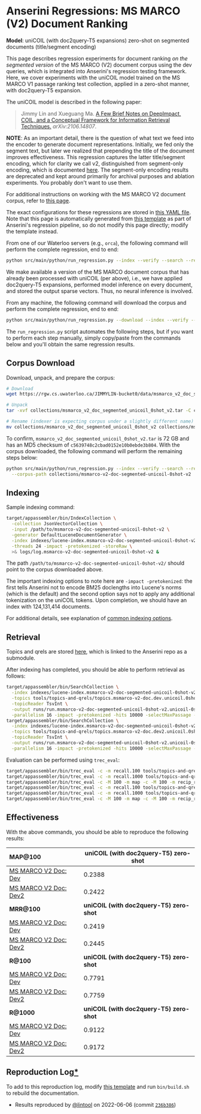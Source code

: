 # Anserini Regressions: MS MARCO (V2) Document Ranking

**Model**: uniCOIL (with doc2query-T5 expansions) zero-shot on segmented documents (title/segment encoding)

This page describes regression experiments for document ranking _on the segmented version_ of the MS MARCO (V2) document corpus using the dev queries, which is integrated into Anserini's regression testing framework.
Here, we cover experiments with the uniCOIL model trained on the MS MARCO V1 passage ranking test collection, applied in a zero-shot manner, with doc2query-T5 expansion.

The uniCOIL model is described in the following paper:

> Jimmy Lin and Xueguang Ma. [A Few Brief Notes on DeepImpact, COIL, and a Conceptual Framework for Information Retrieval Techniques.](https://arxiv.org/abs/2106.14807) _arXiv:2106.14807_.

**NOTE**: As an important detail, there is the question of what text we feed into the encoder to generate document representations.
Initially, we fed only the segment text, but later we realized that prepending the title of the document improves effectiveness.
This regression captures the latter title/segment encoding, which for clarity we call v2, distinguished from segment-only encoding, which is documented [here](regressions-msmarco-v2-doc-segmented-unicoil-0shot.md).
The segment-only encoding results are deprecated and kept around primarily for archival purposes and ablation experiments.
You probably don't want to use them.

For additional instructions on working with the MS MARCO V2 document corpus, refer to [this page](../../docs/experiments-msmarco-v2.md).

The exact configurations for these regressions are stored in [this YAML file](../../src/main/resources/regression/msmarco-v2-doc-segmented-unicoil-0shot-v2.yaml).
Note that this page is automatically generated from [this template](../../src/main/resources/docgen/templates/msmarco-v2-doc-segmented-unicoil-0shot-v2.template) as part of Anserini's regression pipeline, so do not modify this page directly; modify the template instead.

From one of our Waterloo servers (e.g., `orca`), the following command will perform the complete regression, end to end:

```bash
python src/main/python/run_regression.py --index --verify --search --regression msmarco-v2-doc-segmented-unicoil-0shot-v2
```

We make available a version of the MS MARCO document corpus that has already been processed with uniCOIL (per above), i.e., we have applied doc2query-T5 expansions, performed model inference on every document, and stored the output sparse vectors.
Thus, no neural inference is involved.

From any machine, the following command will download the corpus and perform the complete regression, end to end:

```bash
python src/main/python/run_regression.py --download --index --verify --search --regression msmarco-v2-doc-segmented-unicoil-0shot-v2
```

The `run_regression.py` script automates the following steps, but if you want to perform each step manually, simply copy/paste from the commands below and you'll obtain the same regression results.

## Corpus Download

Download, unpack, and prepare the corpus:

```bash
# Download
wget https://rgw.cs.uwaterloo.ca/JIMMYLIN-bucket0/data/msmarco_v2_doc_segmented_unicoil_0shot_v2.tar -P collections/

# Unpack
tar -xvf collections/msmarco_v2_doc_segmented_unicoil_0shot_v2.tar -C collections/

# Rename (indexer is expecting corpus under a slightly different name)
mv collections/msmarco_v2_doc_segmented_unicoil_0shot_v2 collections/msmarco-v2-doc-segmented-unicoil-0shot-v2
```

To confirm, `msmarco_v2_doc_segmented_unicoil_0shot_v2.tar` is 72 GB and has an MD5 checksum of `c5639748c2cbad0152e10b0ebde3b804`.
With the corpus downloaded, the following command will perform the remaining steps below:

```bash
python src/main/python/run_regression.py --index --verify --search --regression msmarco-v2-doc-segmented-unicoil-0shot-v2 \
  --corpus-path collections/msmarco-v2-doc-segmented-unicoil-0shot-v2
```

## Indexing

Sample indexing command:

```bash
target/appassembler/bin/IndexCollection \
  -collection JsonVectorCollection \
  -input /path/to/msmarco-v2-doc-segmented-unicoil-0shot-v2 \
  -generator DefaultLuceneDocumentGenerator \
  -index indexes/lucene-index.msmarco-v2-doc-segmented-unicoil-0shot-v2/ \
  -threads 24 -impact -pretokenized -storeRaw \
  >& logs/log.msmarco-v2-doc-segmented-unicoil-0shot-v2 &
```

The path `/path/to/msmarco-v2-doc-segmented-unicoil-0shot-v2/` should point to the corpus downloaded above.

The important indexing options to note here are `-impact -pretokenized`: the first tells Anserini not to encode BM25 doclengths into Lucene's norms (which is the default) and the second option says not to apply any additional tokenization on the uniCOIL tokens.
Upon completion, we should have an index with 124,131,414 documents.

For additional details, see explanation of [common indexing options](../../docs/common-indexing-options.md).

## Retrieval

Topics and qrels are stored [here](https://github.com/castorini/anserini-tools/tree/master/topics-and-qrels), which is linked to the Anserini repo as a submodule.

After indexing has completed, you should be able to perform retrieval as follows:

```bash
target/appassembler/bin/SearchCollection \
  -index indexes/lucene-index.msmarco-v2-doc-segmented-unicoil-0shot-v2/ \
  -topics tools/topics-and-qrels/topics.msmarco-v2-doc.dev.unicoil.0shot.tsv.gz \
  -topicReader TsvInt \
  -output runs/run.msmarco-v2-doc-segmented-unicoil-0shot-v2.unicoil-0shot-cached_q.topics.msmarco-v2-doc.dev.unicoil.0shot.txt \
  -parallelism 16 -impact -pretokenized -hits 10000 -selectMaxPassage -selectMaxPassage.delimiter "#" -selectMaxPassage.hits 1000 &
target/appassembler/bin/SearchCollection \
  -index indexes/lucene-index.msmarco-v2-doc-segmented-unicoil-0shot-v2/ \
  -topics tools/topics-and-qrels/topics.msmarco-v2-doc.dev2.unicoil.0shot.tsv.gz \
  -topicReader TsvInt \
  -output runs/run.msmarco-v2-doc-segmented-unicoil-0shot-v2.unicoil-0shot-cached_q.topics.msmarco-v2-doc.dev2.unicoil.0shot.txt \
  -parallelism 16 -impact -pretokenized -hits 10000 -selectMaxPassage -selectMaxPassage.delimiter "#" -selectMaxPassage.hits 1000 &
```

Evaluation can be performed using `trec_eval`:

```bash
target/appassembler/bin/trec_eval -c -m recall.100 tools/topics-and-qrels/qrels.msmarco-v2-doc.dev.txt runs/run.msmarco-v2-doc-segmented-unicoil-0shot-v2.unicoil-0shot-cached_q.topics.msmarco-v2-doc.dev.unicoil.0shot.txt
target/appassembler/bin/trec_eval -c -m recall.1000 tools/topics-and-qrels/qrels.msmarco-v2-doc.dev.txt runs/run.msmarco-v2-doc-segmented-unicoil-0shot-v2.unicoil-0shot-cached_q.topics.msmarco-v2-doc.dev.unicoil.0shot.txt
target/appassembler/bin/trec_eval -c -M 100 -m map -c -M 100 -m recip_rank tools/topics-and-qrels/qrels.msmarco-v2-doc.dev.txt runs/run.msmarco-v2-doc-segmented-unicoil-0shot-v2.unicoil-0shot-cached_q.topics.msmarco-v2-doc.dev.unicoil.0shot.txt
target/appassembler/bin/trec_eval -c -m recall.100 tools/topics-and-qrels/qrels.msmarco-v2-doc.dev2.txt runs/run.msmarco-v2-doc-segmented-unicoil-0shot-v2.unicoil-0shot-cached_q.topics.msmarco-v2-doc.dev2.unicoil.0shot.txt
target/appassembler/bin/trec_eval -c -m recall.1000 tools/topics-and-qrels/qrels.msmarco-v2-doc.dev2.txt runs/run.msmarco-v2-doc-segmented-unicoil-0shot-v2.unicoil-0shot-cached_q.topics.msmarco-v2-doc.dev2.unicoil.0shot.txt
target/appassembler/bin/trec_eval -c -M 100 -m map -c -M 100 -m recip_rank tools/topics-and-qrels/qrels.msmarco-v2-doc.dev2.txt runs/run.msmarco-v2-doc-segmented-unicoil-0shot-v2.unicoil-0shot-cached_q.topics.msmarco-v2-doc.dev2.unicoil.0shot.txt
```

## Effectiveness

With the above commands, you should be able to reproduce the following results:

| **MAP@100**                                                                                                  | **uniCOIL (with doc2query-T5) zero-shot**|
|:-------------------------------------------------------------------------------------------------------------|-----------|
| [MS MARCO V2 Doc: Dev](https://microsoft.github.io/msmarco/TREC-Deep-Learning.html)                          | 0.2388    |
| [MS MARCO V2 Doc: Dev2](https://microsoft.github.io/msmarco/TREC-Deep-Learning.html)                         | 0.2422    |
| **MRR@100**                                                                                                  | **uniCOIL (with doc2query-T5) zero-shot**|
| [MS MARCO V2 Doc: Dev](https://microsoft.github.io/msmarco/TREC-Deep-Learning.html)                          | 0.2419    |
| [MS MARCO V2 Doc: Dev2](https://microsoft.github.io/msmarco/TREC-Deep-Learning.html)                         | 0.2445    |
| **R@100**                                                                                                    | **uniCOIL (with doc2query-T5) zero-shot**|
| [MS MARCO V2 Doc: Dev](https://microsoft.github.io/msmarco/TREC-Deep-Learning.html)                          | 0.7791    |
| [MS MARCO V2 Doc: Dev2](https://microsoft.github.io/msmarco/TREC-Deep-Learning.html)                         | 0.7759    |
| **R@1000**                                                                                                   | **uniCOIL (with doc2query-T5) zero-shot**|
| [MS MARCO V2 Doc: Dev](https://microsoft.github.io/msmarco/TREC-Deep-Learning.html)                          | 0.9122    |
| [MS MARCO V2 Doc: Dev2](https://microsoft.github.io/msmarco/TREC-Deep-Learning.html)                         | 0.9172    |

## Reproduction Log[*](../../docs/reproducibility.md)

To add to this reproduction log, modify [this template](../../src/main/resources/docgen/templates/msmarco-v2-doc-segmented-unicoil-0shot-v2.template) and run `bin/build.sh` to rebuild the documentation.

+ Results reproduced by [@lintool](https://github.com/lintool) on 2022-06-06 (commit [`236b386`](https://github.com/castorini/anserini/commit/236b386ddc11d292b4b736162b59488a02236d6c))
